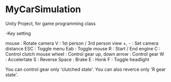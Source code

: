 # MyCarSimulation
Unity Project, for game programming class


-Key setting

mouse   : Rotate camera
V       : 1st person / 3rd person view
+, -    : Set camera distance
ESC     : Toggle menu
Eab     : Toggle mouse
R       : Start / End engine
C       : Control clutch
mouse wheel     : Control gear
up, down arrow  : Control gear
W       : Accelertate
S       : Reverse
Space   : Brake
E       : Honk
F       : Toggle headlight

You can control gear only 'clutched state'.
You can also reverce only 'R gear state'.
